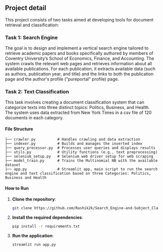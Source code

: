 ## **Project detail**
This project consists of two tasks aimed at developing tools for document retrieval and classification:

### Task 1: Search Engine
The goal is to design and implement a vertical search engine tailored to retrieve academic papers and books specifically authored by members of Coventry University’s School of Economics, Finance, and Accounting. The system crawls the relevant web pages and retrieves information about all available publications. For each publication, it extracts available data (such as authors, publication year, and title) and the links to both the publication page and the author's profile ("pureportal" profile) page.

### Task 2: Text Classification
This task involves creating a document classification system that can categorize texts into three distinct topics: Politics, Business, and Health. The system uses data extracted from New York Times in a csv file of 120 documents in each category.

#### **File Structure**
```
├── crawler.py          # Handles crawling and data extraction
├── indexer.py          # Builds and manages the inverted index
├── query_processor.py  # Processes user queries and displays results
├── utils.py            # Utility functions (e.g., text preprocessing)
├── selenium_setup.py   # Selenium web driver setup for web scraping
├── model_train.py      # Trains the Multinomial NB with the available dataset
├── app.py              # Streamlit app, main script to run the search engine and text classification based on three Categories: Politics, Business and Health
```


#### **How to Run**
1. **Clone the repository**:
   ```bash
   git clone https://github.com/Rashik2k/Search_Engine-and-Subject_Classification.git
   ```
2. **Install the required dependencies**:
   ```bash
   pip install -r requirements.txt
   ```
3. **Run the application**:
   ```bash
   streamlit run app.py
   ```
